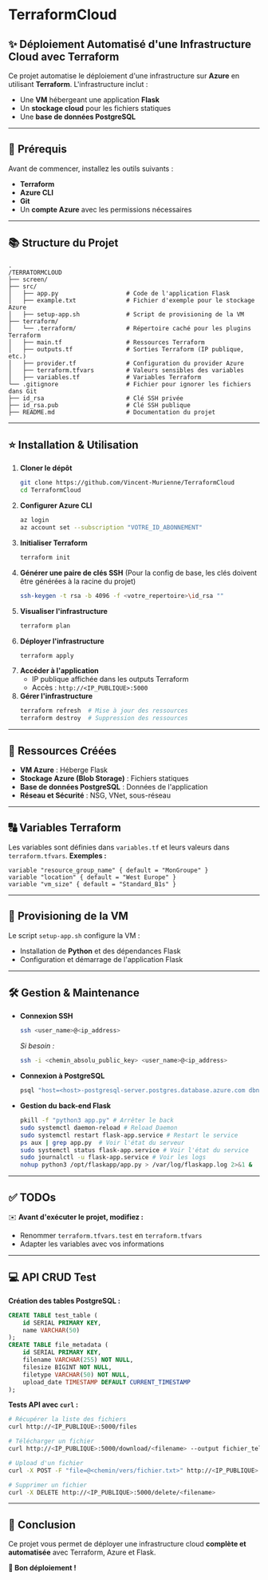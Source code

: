 # TerraformCloud

## ✨ Déploiement Automatisé d'une Infrastructure Cloud avec Terraform
Ce projet automatise le déploiement d'une infrastructure sur **Azure** en utilisant **Terraform**. L'infrastructure inclut :
- Une **VM** hébergeant une application **Flask**
- Un **stockage cloud** pour les fichiers statiques
- Une **base de données PostgreSQL**

---

## 🔧 Prérequis
Avant de commencer, installez les outils suivants :
- **Terraform**
- **Azure CLI**
- **Git**
- Un **compte Azure** avec les permissions nécessaires

---

## 📚 Structure du Projet
```
.
/TERRATORMCLOUD
├── screen/
├── src/
│   ├── app.py                   # Code de l'application Flask
│   ├── example.txt              # Fichier d'exemple pour le stockage Azure
│   ├── setup-app.sh             # Script de provisioning de la VM
├── terraform/
│   └── .terraform/              # Répertoire caché pour les plugins Terraform
│   ├── main.tf                  # Ressources Terraform
│   ├── outputs.tf               # Sorties Terraform (IP publique, etc.)
│   ├── provider.tf              # Configuration du provider Azure
│   ├── terraform.tfvars         # Valeurs sensibles des variables
│   ├── variables.tf             # Variables Terraform
└── .gitignore                   # Fichier pour ignorer les fichiers dans Git
├── id_rsa                       # Clé SSH privée
├── id_rsa.pub                   # Clé SSH publique
├── README.md                    # Documentation du projet
```

---

## ⭐ Installation & Utilisation
1. **Cloner le dépôt**
   ```sh
   git clone https://github.com/Vincent-Murienne/TerraformCloud
   cd TerraformCloud
   ```
2. **Configurer Azure CLI**
   ```sh
   az login
   az account set --subscription "VOTRE_ID_ABONNEMENT"
   ```
3. **Initialiser Terraform**
   ```sh
   terraform init
   ```
4. **Générer une paire de clés SSH** (Pour la config de base, les clés doivent être générées à la racine du projet)
   ```sh
   ssh-keygen -t rsa -b 4096 -f <votre_repertoire>\id_rsa ""
   ```
5. **Visualiser l'infrastructure**
   ```sh
   terraform plan
   ```
6. **Déployer l'infrastructure**
   ```sh
   terraform apply
   ```
7. **Accéder à l'application**
   - IP publique affichée dans les outputs Terraform
   - Accès : `http://<IP_PUBLIQUE>:5000`
8. **Gérer l'infrastructure**
   ```sh
   terraform refresh  # Mise à jour des ressources
   terraform destroy  # Suppression des ressources
   ```

---

## 📝 Ressources Créées
- **VM Azure** : Héberge Flask
- **Stockage Azure (Blob Storage)** : Fichiers statiques
- **Base de données PostgreSQL** : Données de l'application
- **Réseau et Sécurité** : NSG, VNet, sous-réseau

---

## 🔠 Variables Terraform
Les variables sont définies dans `variables.tf` et leurs valeurs dans `terraform.tfvars`.
**Exemples :**
```hcl
variable "resource_group_name" { default = "MonGroupe" }
variable "location" { default = "West Europe" }
variable "vm_size" { default = "Standard_B1s" }
```

---

## 🚀 Provisioning de la VM
Le script `setup-app.sh` configure la VM :
- Installation de **Python** et des dépendances Flask
- Configuration et démarrage de l'application Flask

---

## 🛠️ Gestion & Maintenance
- **Connexion SSH**
  ```sh
  ssh <user_name>@<ip_address>
  ```
  *Si besoin :*
  ```sh
  ssh -i <chemin_absolu_public_key> <user_name>@<ip_address>
  ```
- **Connexion à PostgreSQL**
  ```sh
  psql "host=<host>-postgresql-server.postgres.database.azure.com dbname=<db_name> user=<user_name>@<ressource>-postgresql-server password=<password> sslmode=require"
  ```
- **Gestion du back-end Flask**
  ```sh
  pkill -f "python3 app.py" # Arrêter le back
  sudo systemctl daemon-reload # Reload Daemon
  sudo systemctl restart flask-app.service # Restart le service
  ps aux | grep app.py  # Voir l'état du serveur
  sudo systemctl status flask-app.service # Voir l'état du service
  sudo journalctl -u flask-app.service # Voir les logs
  nohup python3 /opt/flaskapp/app.py > /var/log/flaskapp.log 2>&1 &

  ```

---

## ✅ TODOs
✉️ **Avant d'exécuter le projet, modifiez :**
- Renommer `terraform.tfvars.test` en `terraform.tfvars`
- Adapter les variables avec vos informations

---

## 💻 API CRUD Test
**Création des tables PostgreSQL :**
```sql
CREATE TABLE test_table (
    id SERIAL PRIMARY KEY,
    name VARCHAR(50)
);
CREATE TABLE file_metadata (
    id SERIAL PRIMARY KEY,
    filename VARCHAR(255) NOT NULL,
    filesize BIGINT NOT NULL,
    filetype VARCHAR(50) NOT NULL,
    upload_date TIMESTAMP DEFAULT CURRENT_TIMESTAMP
);
```
**Tests API avec `curl` :**
```sh
# Récupérer la liste des fichiers
curl http://<IP_PUBLIQUE>:5000/files

# Télécharger un fichier
curl http://<IP_PUBLIQUE>:5000/download/<filename> --output fichier_telecharge.txt

# Upload d'un fichier
curl -X POST -F "file=@<chemin/vers/fichier.txt>" http://<IP_PUBLIQUE>:5000/upload

# Supprimer un fichier
curl -X DELETE http://<IP_PUBLIQUE>:5000/delete/<filename>
```

---

## 🎨 Conclusion
Ce projet vous permet de déployer une infrastructure cloud **complète et automatisée** avec Terraform, Azure et Flask.

**💙 Bon déploiement !**

